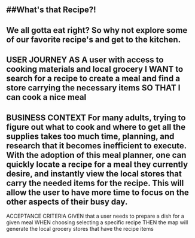 ##What's that Recipe?!
---
We all gotta eat right? So why not explore some of our favorite recipe's and get to the kitchen.
---
USER JOURNEY
AS A user with access to cooking materials and local grocery
I WANT to search for a recipe to create a meal and find a store carrying the necessary items
SO THAT I can cook a nice meal
---
BUSINESS CONTEXT
For many adults, trying to figure out what to cook and where to get all the supplies takes too much time, planning, and research that it becomes inefficient to execute. 
With the adoption of this meal planner, one can quickly locate a recipe for a meal they currently desire, and instantly view the local stores that carry the needed items for the recipe. 
This will allow the user to have more time to focus on the other aspects of their busy day.
---
ACCEPTANCE CRITERIA
GIVEN that a user needs to prepare a dish for a given meal
WHEN choosing selecting a specific recipe
THEN the map will generate the local grocery stores that have the recipe items
